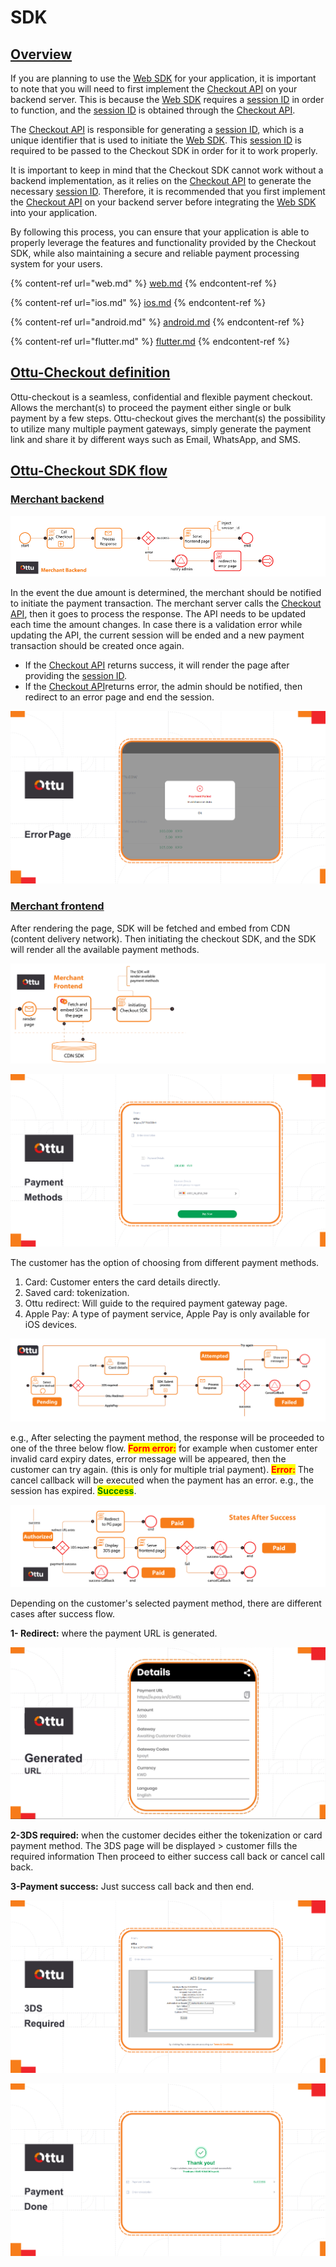 # SDK

## [Overview](./#overview)

If you are planning to use the [Web SDK](web.md) for your application, it is important to note that you will need to first implement the [Checkout API](../rest-api/checkout-api.md) on your backend server. This is because the [Web SDK](web.md) requires a [session ID](../rest-api/checkout-api.md#session\_id-string-read-only) in order to function, and the [session ID](../rest-api/checkout-api.md#session\_id-string-read-only) is obtained through the [Checkout API](../rest-api/checkout-api.md).

The [Checkout API](../rest-api/checkout-api.md) is responsible for generating a [session ID](../rest-api/checkout-api.md#session\_id-string-read-only), which is a unique identifier that is used to initiate the [Web SDK](web.md). This [session ID](../rest-api/checkout-api.md#session\_id-string-read-only) is required to be passed to the Checkout SDK in order for it to work properly.

It is important to keep in mind that the Checkout SDK cannot work without a backend implementation, as it relies on the [Checkout API](../rest-api/checkout-api.md) to generate the necessary [session ID](../rest-api/checkout-api.md#session\_id-string-read-only). Therefore, it is recommended that you first implement the [Checkout API](../rest-api/checkout-api.md) on your backend server before integrating the [Web SDK](web.md) into your application.

By following this process, you can ensure that your application is able to properly leverage the features and functionality provided by the Checkout SDK, while also maintaining a secure and reliable payment processing system for your users.

{% content-ref url="web.md" %}
[web.md](web.md)
{% endcontent-ref %}

{% content-ref url="ios.md" %}
[ios.md](ios.md)
{% endcontent-ref %}

{% content-ref url="android.md" %}
[android.md](android.md)
{% endcontent-ref %}

{% content-ref url="flutter.md" %}
[flutter.md](flutter.md)
{% endcontent-ref %}

## [Ottu-Checkout definition](./#ottu-checkout-definition)

Ottu-checkout is a seamless, confidential and flexible payment checkout. Allows the merchant(s) to proceed the payment either single or bulk payment by a few steps. Ottu-checkout gives the merchant(s) the possibility to utilize many multiple payment gateways, simply generate the payment link and share it by different ways such as Email, WhatsApp, and SMS.

## [Ottu-Checkout SDK flow](./#ottu-checkout-sdk-flow)

### [Merchant backend](./#merchant-backend)

![](<../../.gitbook/assets/1 (12).png>)

In the event the due amount is determined, the merchant should be notified to initiate the payment transaction. The merchant server calls the [Checkout API](../rest-api/checkout-api.md), then it goes to process the response. The API needs to be updated each time the amount changes. In case there is a validation error while updating the API, the current session will be ended and a new payment transaction should be created once again.

* If the [Checkout API](../rest-api/checkout-api.md) returns success, it will render the page after providing the [session ID](../rest-api/checkout-api.md#session\_id-string-read-only).
* If the [Checkout API](../rest-api/checkout-api.md)returns error, the admin should be notified, then redirect to an error page and end the session.&#x20;

![](<../../.gitbook/assets/2 (11).png>)

### [Merchant frontend](./#merchant-frontend)

After rendering the page, SDK will be fetched and embed from CDN (content delivery network). Then initiating the checkout SDK, and the SDK will render all the available payment methods.&#x20;

![](<../../.gitbook/assets/2 (13) (1) (2).png>)

![](<../../.gitbook/assets/4 (9).png>)

The customer has the option of choosing from different payment methods.

1. Card: Customer enters the card details directly.
2. Saved card: tokenization.
3. Ottu redirect: Will guide to the required payment gateway page.
4. Apple Pay: A type of payment service, Apple Pay is only available for iOS devices.

![](../../.gitbook/assets/diagram.png)

e.g., After selecting the payment method, the response will be proceeded to one of the three below flow. <mark style="color:red;">**Form error:**</mark> for example when customer enter invalid card expiry dates, error message will be appeared, then the customer can try again. (this is only for multiple trial payment). <mark style="color:red;">**Error:**</mark> The cancel callback will be executed when the payment has an error. e.g., the session has expired. <mark style="color:green;">**Success**</mark>.&#x20;

![](<../../.gitbook/assets/3 (12).png>)

Depending on the customer's selected payment method, there are different cases after success flow.&#x20;

**1- Redirect:** where the payment URL is generated.&#x20;

![](<../../.gitbook/assets/7 (4).png>)

&#x20;**2-3DS required:** when the customer decides either the tokenization or card payment method. The 3DS page will be displayed > customer fills the required information Then proceed to either success call back or cancel call back.&#x20;

&#x20;**3-Payment success:** Just success call back and then end.&#x20;

![](<../../.gitbook/assets/8 (3) (1).png>)

![](<../../.gitbook/assets/9 (1).png>)
